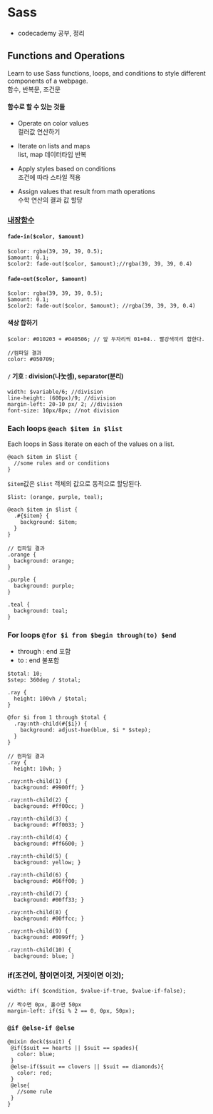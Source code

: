 # Sass
- codecademy 공부, 정리

## Functions and Operations
Learn to use Sass functions, loops, and conditions to style different components of a webpage.<br>
함수, 반복문, 조건문 

#### 함수로 할 수 있는 것들 

- Operate on color values<br>
컬러값 연산하기

- Iterate on lists and maps<br>
list, map 데이터타입 반복

- Apply styles based on conditions<br>
조건에 따라 스타일 적용

- Assign values that result from math operations<br>
수학 연산의 결과 값 할당

### [내장함수](http://sass-lang.com/documentation/Sass/Script/Functions.html)

#### `fade-in($color, $amount)`

```
$color: rgba(39, 39, 39, 0.5);
$amount: 0.1;
$color2: fade-out($color, $amount);//rgba(39, 39, 39, 0.4)
```

#### `fade-out($color, $amount)`

```
$color: rgba(39, 39, 39, 0.5);
$amount: 0.1;
$color2: fade-out($color, $amount); //rgba(39, 39, 39, 0.4)
```

#### 색상 합하기

```
$color: #010203 + #040506; // 앞 두자리씩 01+04.. 빨강색끼리 합한다. 

//컴파일 결과
color: #050709;
```

#### `/` 기호 : division(나눗셈), separator(분리)

```
width: $variable/6; //division
line-height: (600px)/9; //division
margin-left: 20-10 px/ 2; //division
font-size: 10px/8px; //not division
```

### Each loops  `@each $item in $list`
Each loops in Sass iterate on each of the values on a list. 

```
@each $item in $list {
  //some rules and or conditions
}
```
`$item`값은 `$list` 객체의 값으로 동적으로 할당된다. 

```
$list: (orange, purple, teal);

@each $item in $list {
  .#{$item} {
    background: $item;
  }
}

// 컴파일 결과 
.orange {
  background: orange;
}

.purple {
  background: purple;
}

.teal {
  background: teal;
}

```

### For loops  `@for $i from $begin through(to) $end`

- through : end 포함
- to : end 불포함

```
$total: 10; 
$step: 360deg / $total; 

.ray {
  height: 100vh / $total;
}

@for $i from 1 through $total {
  .ray:nth-child(#{$i}) {
    background: adjust-hue(blue, $i * $step);
  }
}

// 컴파일 결과 
.ray {
  height: 10vh; }

.ray:nth-child(1) {
  background: #9900ff; }

.ray:nth-child(2) {
  background: #ff00cc; }

.ray:nth-child(3) {
  background: #ff0033; }

.ray:nth-child(4) {
  background: #ff6600; }

.ray:nth-child(5) {
  background: yellow; }

.ray:nth-child(6) {
  background: #66ff00; }

.ray:nth-child(7) {
  background: #00ff33; }

.ray:nth-child(8) {
  background: #00ffcc; }

.ray:nth-child(9) {
  background: #0099ff; }

.ray:nth-child(10) {
  background: blue; }
```

### if(조건이, 참이면이것, 거짓이면 이것);

```
width: if( $condition, $value-if-true, $value-if-false);

// 짝수면 0px, 홀수면 50px
margin-left: if($i % 2 == 0, 0px, 50px);
```

### `@if @else-if @else`

```
@mixin deck($suit) {
 @if($suit == hearts || $suit == spades){
   color: blue;
 }
 @else-if($suit == clovers || $suit == diamonds){
   color: red;
 }
 @else{
   //some rule
 }
}
```